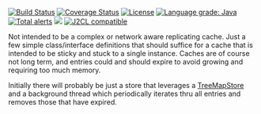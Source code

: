[![Build Status](https://github.com/mP1/walkingkooka-cache/actions/workflows/build.yaml/badge.svg)](https://github.com/mP1/walkingkooka-cache/actions/workflows/build.yaml/badge.svg)
[![Coverage Status](https://coveralls.io/repos/github/mP1/walkingkooka-cache/badge.svg?branch=master)](https://coveralls.io/repos/github/mP1/walkingkooka-cache?branch=master)
[![License](https://img.shields.io/badge/License-Apache%202.0-blue.svg)](https://opensource.org/licenses/Apache-2.0)
[![Language grade: Java](https://img.shields.io/lgtm/grade/java/g/mP1/walkingkooka-cache.svg?logo=lgtm&logoWidth=18)](https://lgtm.com/projects/g/mP1/walkingkooka-cache/context:java)
[![Total alerts](https://img.shields.io/lgtm/alerts/g/mP1/walkingkooka-cache.svg?logo=lgtm&logoWidth=18)](https://lgtm.com/projects/g/mP1/walkingkooka-cache/alerts/)
![](https://tokei.rs/b1/github/mP1/walkingkooka-cache)
[![J2CL compatible](https://img.shields.io/badge/J2CL-compatible-brightgreen.svg)](https://github.com/mP1/j2cl-central)

Not intended to be a complex or network aware replicating cache. Just a few simple class/interface definitions that should
suffice for a cache that is intended to be sticky and stuck to a single instance. Caches are of course not long term,
and entries could and should expire to avoid growing and requiring too much memory.

Initially there will probably be just a store that leverages a [TreeMapStore](https://github.com/mP1/walkingkooka-store/blob/master/src/main/java/walkingkooka/store/Stores.java)
and a background thread which periodically iterates thru all entries and removes those that have expired.